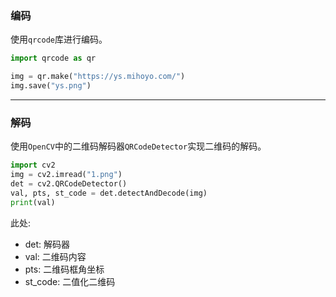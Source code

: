 ### 编码

使用`qrcode`库进行编码。

```python
import qrcode as qr

img = qr.make("https://ys.mihoyo.com/")
img.save("ys.png")
```



---

### 解码

使用`OpenCV`中的二维码解码器`QRCodeDetector`实现二维码的解码。

```python
import cv2
img = cv2.imread("1.png")
det = cv2.QRCodeDetector()
val, pts, st_code = det.detectAndDecode(img)
print(val)
```

此处:

- det: 解码器
- val: 二维码内容
- pts: 二维码框角坐标
- st_code: 二值化二维码

